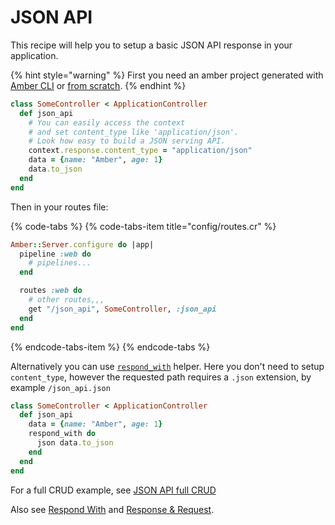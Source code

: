 # JSON API

This recipe will help you to setup a basic JSON API response in your application.

{% hint style="warning" %}
First you need an amber project generated with [Amber CLI](../guides/create-new-app.md) or [from scratch](from-scratch.md).
{% endhint %}

```ruby
class SomeController < ApplicationController
  def json_api
    # You can easily access the context
    # and set content_type like 'application/json'.
    # Look how easy to build a JSON serving API.
    context.response.content_type = "application/json"
    data = {name: "Amber", age: 1}
    data.to_json
  end
end
```

Then in your routes file:

{% code-tabs %}
{% code-tabs-item title="config/routes.cr" %}
```ruby
Amber::Server.configure do |app|
  pipeline :web do
    # pipelines...
  end

  routes :web do
    # other routes,,,
    get "/json_api", SomeController, :json_api
  end
end
```
{% endcode-tabs-item %}
{% endcode-tabs %}

Alternatively you can use [`respond_with`](../guides/controllers/respond-with.md) helper. Here you don't need to setup `content_type`, however the requested path requires a `.json` extension, by example `/json_api.json`

```ruby
class SomeController < ApplicationController
  def json_api
    data = {name: "Amber", age: 1}
    respond_with do
      json data.to_json
    end
  end
end
```

For a full CRUD example, see [JSON API full CRUD](../examples/json-api-full-crud.md)

Also see [Respond With](../guides/controllers/respond-with.md) and [Response & Request](../guides/controllers/request-and-response-objects.md).
